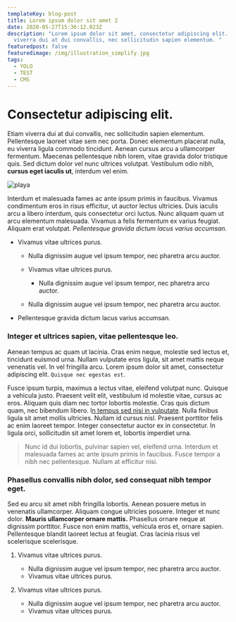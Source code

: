 ```yaml
---
templateKey: blog-post
title: Lorem ipsum dolor sit amet 2
date: 2020-05-27T15:36:12.023Z
description: "Lorem ipsum dolor sit amet, consectetur adipiscing elit. Etiam
  viverra dui at dui convallis, nec sollicitudin sapien elementum. "
featuredpost: false
featuredimage: /img/illustration_simplify.jpg
tags:
  - YOLO
  - TEST
  - CMS
---
```

# Consectetur adipiscing elit.

Etiam viverra dui at dui convallis, nec sollicitudin sapien elementum. Pellentesque laoreet vitae sem nec porta. Donec elementum placerat nulla, eu viverra ligula commodo tincidunt. Aenean cursus arcu a ullamcorper fermentum. Maecenas pellentesque nibh lorem, vitae gravida dolor tristique quis. Sed dictum dolor vel nunc ultrices volutpat. Vestibulum odio nibh, **cursus eget iaculis ut**, interdum vel enim.

![playa](/img/bg_post_simplify_blur.jpg "vamos a la playa")

Interdum et malesuada fames ac ante ipsum primis in faucibus. Vivamus condimentum eros in risus efficitur, ut auctor lectus ultricies. Duis iaculis arcu a libero interdum, quis consectetur orci luctus. Nunc aliquam quam ut arcu elementum malesuada. Vivamus a felis fermentum ex varius feugiat. Aliquam erat volutpat. *Pellentesque gravida dictum lacus varius accumsan.* 

* Vivamus vitae ultrices purus. 

  * Nulla dignissim augue vel ipsum tempor, nec pharetra arcu auctor.
  * Vivamus vitae ultrices purus. 

    * Nulla dignissim augue vel ipsum tempor, nec pharetra arcu auctor.
  * Nulla dignissim augue vel ipsum tempor, nec pharetra arcu auctor.
* Pellentesque gravida dictum lacus varius accumsan. 

### Integer et ultrices sapien, vitae pellentesque leo.

Aenean tempus ac quam ut lacinia. Cras enim neque, molestie sed lectus et, tincidunt euismod urna. Nullam vulputate eros ligula, sit amet mattis neque venenatis vel. In vel fringilla arcu. Lorem ipsum dolor sit amet, consectetur adipiscing elit. `Quisque nec egestas est`.

Fusce ipsum turpis, maximus a lectus vitae, eleifend volutpat nunc. Quisque a vehicula justo. Praesent velit elit, vestibulum id molestie vitae, cursus ac eros. Aliquam quis diam nec tortor lobortis molestie. Cras quis dictum quam, nec bibendum libero. I[n tempus sed nisi in vulputate](https://frederickarmando.fr). Nulla finibus ligula sit amet mollis ultricies. Nullam id cursus nisl. Praesent porttitor felis ac enim laoreet tempor. Integer consectetur auctor ex in consectetur. In ligula orci, sollicitudin sit amet lorem et, lobortis imperdiet urna. 

> Nunc id dui lobortis, pulvinar sapien vel, eleifend urna. Interdum et malesuada fames ac ante ipsum primis in faucibus. Fusce tempor a nibh nec pellentesque. Nullam at efficitur nisi.

### Phasellus convallis nibh dolor, sed consequat nibh tempor eget.

Sed eu arcu sit amet nibh fringilla lobortis. Aenean posuere metus in venenatis ullamcorper. Aliquam congue ultricies posuere. Integer et nunc dolor. **Mauris ullamcorper ornare mattis.** Phasellus ornare neque at dignissim porttitor. Fusce non enim mattis, vehicula eros et, ornare sapien. Pellentesque blandit laoreet lectus at feugiat. Cras lacinia risus vel scelerisque scelerisque.

1. Vivamus vitae ultrices purus. 

   * Nulla dignissim augue vel ipsum tempor, nec pharetra arcu auctor.
   * Vivamus vitae ultrices purus. 
2. Vivamus vitae ultrices purus. 

   * Nulla dignissim augue vel ipsum tempor, nec pharetra arcu auctor.
   * Vivamus vitae ultrices purus.
